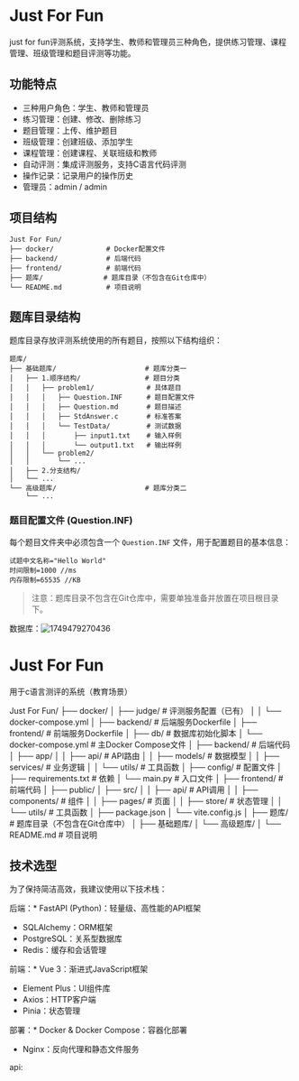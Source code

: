 # Just For Fun

just for fun评测系统，支持学生、教师和管理员三种角色，提供练习管理、课程管理、班级管理和题目评测等功能。

## 功能特点

- 三种用户角色：学生、教师和管理员
- 练习管理：创建、修改、删除练习
- 题目管理：上传、维护题目
- 班级管理：创建班级、添加学生
- 课程管理：创建课程、关联班级和教师
- 自动评测：集成评测服务，支持C语言代码评测
- 操作记录：记录用户的操作历史
- 管理员：admin / admin

## 项目结构

```
Just For Fun/
├── docker/             # Docker配置文件
├── backend/            # 后端代码
├── frontend/           # 前端代码
├── 题库/               # 题库目录（不包含在Git仓库中）
└── README.md           # 项目说明
```

## 题库目录结构

题库目录存放评测系统使用的所有题目，按照以下结构组织：

```
题库/
├── 基础题库/                      # 题库分类一
│   ├── 1.顺序结构/                # 题目分类
│   │   ├── problem1/             # 具体题目
│   │   │   ├── Question.INF      # 题目配置文件
│   │   │   ├── Question.md       # 题目描述
│   │   │   ├── StdAnswer.c       # 标准答案
│   │   │   └── TestData/         # 测试数据
│   │   │       ├── input1.txt    # 输入样例
│   │   │       └── output1.txt   # 输出样例
│   │   └── problem2/
│   │       └── ...
│   ├── 2.分支结构/
│   └── ...
└── 高级题库/                      # 题库分类二
    └── ...
```

### 题目配置文件 (Question.INF)

每个题目文件夹中必须包含一个 `Question.INF` 文件，用于配置题目的基本信息：

```
试题中文名称="Hello World"
时间限制=1000 //ms
内存限制=65535 //KB
```

> 注意：题库目录不包含在Git仓库中，需要单独准备并放置在项目根目录下。

数据库：![1749479270436](image/README/1749479270436.png)

# Just For Fun

用于c语言测评的系统（教育场景）

Just For Fun/
├── docker/
│   ├── judge/                # 评测服务配置（已有）
│   │   └── docker-compose.yml
│   ├── backend/              # 后端服务Dockerfile
│   ├── frontend/             # 前端服务Dockerfile
│   ├── db/                   # 数据库初始化脚本
│   └── docker-compose.yml    # 主Docker Compose文件
│
├── backend/                  # 后端代码
│   ├── app/
│   │   ├── api/              # API路由
│   │   ├── models/           # 数据模型
│   │   ├── services/         # 业务逻辑
│   │   └── utils/            # 工具函数
│   ├── config/               # 配置文件
│   ├── requirements.txt      # 依赖
│   └── main.py               # 入口文件
│
├── frontend/                 # 前端代码
│   ├── public/
│   ├── src/
│   │   ├── api/              # API调用
│   │   ├── components/       # 组件
│   │   ├── pages/            # 页面
│   │   ├── store/            # 状态管理
│   │   └── utils/            # 工具函数
│   ├── package.json
│   └── vite.config.js
│
├── 题库/                     # 题库目录（不包含在Git仓库中）
│   ├── 基础题库/
│   └── 高级题库/
│
└── README.md                 # 项目说明

## 技术选型

为了保持简洁高效，我建议使用以下技术栈：

后端：* FastAPI (Python)：轻量级、高性能的API框架

* SQLAlchemy：ORM框架
* PostgreSQL：关系型数据库
* Redis：缓存和会话管理

前端：* Vue 3：渐进式JavaScript框架

* Element Plus：UI组件库
* Axios：HTTP客户端
* Pinia：状态管理

部署：* Docker & Docker Compose：容器化部署

* Nginx：反向代理和静态文件服务

api:
